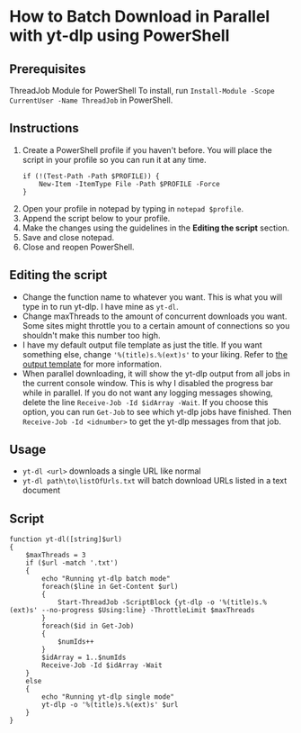 # How to Batch Download in Parallel with yt-dlp using PowerShell

## Prerequisites
ThreadJob Module for PowerShell
To install, run `Install-Module -Scope CurrentUser -Name ThreadJob` in PowerShell.

## Instructions
1. Create a PowerShell profile if you haven't before. You will place the script in your profile so you can run it at any time.
   ```
   if (!(Test-Path -Path $PROFILE)) {
       New-Item -ItemType File -Path $PROFILE -Force
   }
   ```
2. Open your profile in notepad by typing in `notepad $profile`.
3. Append the script below to your profile.
4. Make the changes using the guidelines in the **Editing the script** section.
5. Save and close notepad.
6. Close and reopen PowerShell.

## Editing the script
- Change the function name to whatever you want. This is what you will type in to run yt-dlp. I have mine as `yt-dl`.
- Change maxThreads to the amount of concurrent downloads you want. Some sites might throttle you to a certain amount of connections so you shouldn't make this number too high.
- I have my default output file template as just the title. If you want something else, change `'%(title)s.%(ext)s'` to your liking. Refer to [the output template](https://github.com/yt-dlp/yt-dlp?tab=readme-ov-file#output-template) for more information.
- When parallel downloading, it will show the yt-dlp output from all jobs in the current console window. This is why I disabled the progress bar while in parallel. If you do not want any logging messages showing, delete the line `Receive-Job -Id $idArray -Wait`. If you choose this option, you can run `Get-Job` to see which yt-dlp jobs have finished. Then `Receive-Job -Id <idnumber>` to get the yt-dlp messages from that job.

## Usage
- `yt-dl <url>` downloads a single URL like normal
- `yt-dl path\to\listOfUrls.txt` will batch download URLs listed in a text document

## Script
```
function yt-dl([string]$url)
{
    $maxThreads = 3
    if ($url -match '.txt')
    {
        echo "Running yt-dlp batch mode"
        foreach($line in Get-Content $url)
        {
            Start-ThreadJob -ScriptBlock {yt-dlp -o '%(title)s.%(ext)s' --no-progress $Using:line} -ThrottleLimit $maxThreads
        }
        foreach($id in Get-Job)
        {
            $numIds++
        }
        $idArray = 1..$numIds
        Receive-Job -Id $idArray -Wait
    }
    else
    {
        echo "Running yt-dlp single mode"
        yt-dlp -o '%(title)s.%(ext)s' $url
    }
}
```
